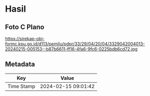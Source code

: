 # Hasil

## Foto C Plano

https://sirekap-obj-formc.kpu.go.id/d113/pemilu/pdpr/33/29/04/20/04/3329042004013-20240215-005153--b87b6611-ff16-4fa6-9fc6-0225bdb6cd72.jpg


## Metadata

| Key        | Value               |
| ---------- | ------------------- |
| Time Stamp | 2024-02-15 09:01:42 |



